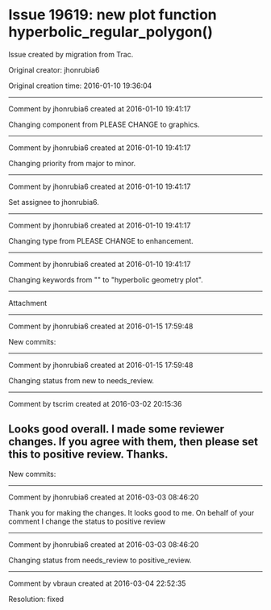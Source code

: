 # Issue 19619: new plot function hyperbolic_regular_polygon()

Issue created by migration from Trac.

Original creator: jhonrubia6

Original creation time: 2016-01-10 19:36:04




---

Comment by jhonrubia6 created at 2016-01-10 19:41:17

Changing component from PLEASE CHANGE to graphics.


---

Comment by jhonrubia6 created at 2016-01-10 19:41:17

Changing priority from major to minor.


---

Comment by jhonrubia6 created at 2016-01-10 19:41:17

Set assignee to jhonrubia6.


---

Comment by jhonrubia6 created at 2016-01-10 19:41:17

Changing type from PLEASE CHANGE to enhancement.


---

Comment by jhonrubia6 created at 2016-01-10 19:41:17

Changing keywords from "" to "hyperbolic geometry plot".


---

Attachment


---

Comment by jhonrubia6 created at 2016-01-15 17:59:48

New commits:


---

Comment by jhonrubia6 created at 2016-01-15 17:59:48

Changing status from new to needs_review.


---

Comment by tscrim created at 2016-03-02 20:15:36

Looks good overall. I made some reviewer changes. If you agree with them, then please set this to positive review. Thanks.
----
New commits:


---

Comment by jhonrubia6 created at 2016-03-03 08:46:20

Thank you for making the changes. It looks good to me. 
On behalf of your comment I change the status to positive review


---

Comment by jhonrubia6 created at 2016-03-03 08:46:20

Changing status from needs_review to positive_review.


---

Comment by vbraun created at 2016-03-04 22:52:35

Resolution: fixed
